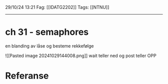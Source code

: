 29/10/24 13:21
Fag: [[IDATG2202]]
Tags: [[NTNU]]
___
# ch 31 - semaphores

en blanding av låse og besteme rekkefølge

![[Pasted image 20241029144008.png]]
wait teller ned 
og post teller OPP





# Referanse
